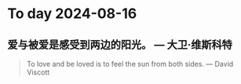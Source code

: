 
# To day 2024-08-16


## 爱与被爱是感受到两边的阳光。 — 大卫·维斯科特
> To love and be loved is to feel the sun from both sides. — David Viscott

    
